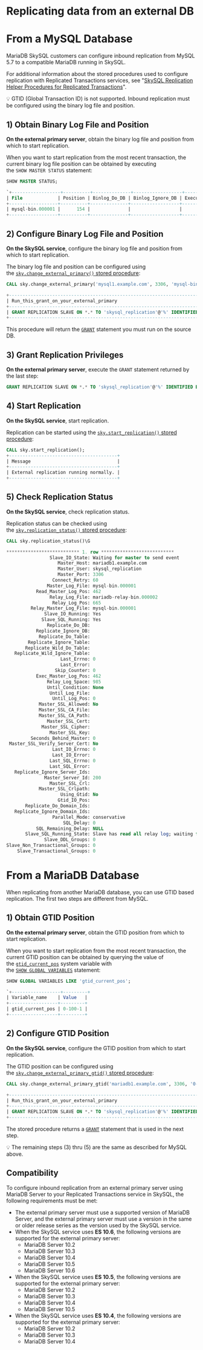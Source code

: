 # Replicating data from an external DB


# From a MySQL Database

MariaDB SkySQL customers can configure inbound replication from MySQL 5.7 to a compatible MariaDB running in SkySQL.

For additional information about the stored procedures used to configure replication with Replicated Transactions services, see "[SkySQL Replication Helper Procedures for Replicated Transactions](https://mariadb.com/docs/skysql-previous-release/ref/replication-procedures/replicated-transactions/)".

<aside>
💡 GTID (Global Transaction ID) is not supported. Inbound replication must be configured using the binary log file and position.
</aside>

## 1) Obtain Binary Log File and Position

**On the external primary server**, obtain the binary log file and position from which to start replication.

When you want to start replication from the most recent transaction, the current binary log file position can be obtained by executing the `SHOW MASTER STATUS` statement:

```sql
SHOW MASTER STATUS;

`+------------------+----------+--------------+------------------+-------------------+
| File             | Position | Binlog_Do_DB | Binlog_Ignore_DB | Executed_Gtid_Set |
+------------------+----------+--------------+------------------+-------------------+
| mysql-bin.000001 |      154 |              |                  |                   |
+------------------+----------+--------------+------------------+-------------------+
```

## 2) Configure Binary Log File and Position

**On the SkySQL service**, configure the binary log file and position from which to start replication.

The binary log file and position can be configured using the [`sky.change_external_primary()` stored procedure](https://mariadb.com/docs/skysql-previous-release/ref/replication-procedures/replicated-transactions/#change_external_primary):

```sql
CALL sky.change_external_primary('mysql1.example.com', 3306, 'mysql-bin.000001', 154, false);

+--------------------------------------------------------------------------------------------------------------+
| Run_this_grant_on_your_external_primary                                                                      |
+--------------------------------------------------------------------------------------------------------------+
| GRANT REPLICATION SLAVE ON *.* TO 'skysql_replication'@'%' IDENTIFIED BY '<password_hash>';                  |
+--------------------------------------------------------------------------------------------------------------+
```

This procedure will return the [`GRANT`](https://mariadb.com/docs/skysql-previous-release/ref/mdb/sql-statements/GRANT/) statement you must run on the source DB.          

## 3) Grant Replication Privileges

**On the external primary server**, execute the `GRANT` statement returned by the last step:

```sql
GRANT REPLICATION SLAVE ON *.* TO 'skysql_replication'@'%' IDENTIFIED BY '<password_hash>';
```

## 4) Start Replication

**On the SkySQL service**, start replication.

Replication can be started using the [`sky.start_replication()` stored procedure](https://mariadb.com/docs/skysql-previous-release/ref/replication-procedures/replicated-transactions/#start_replication):

```sql
CALL sky.start_replication();
+----------------------------------------+
| Message                                |
+----------------------------------------+
| External replication running normally. |
+----------------------------------------+
```

## 5) Check Replication Status

**On the SkySQL service**, check replication status.

Replication status can be checked using the [`sky.replication_status()` stored procedure](https://mariadb.com/docs/skysql-previous-release/ref/replication-procedures/replicated-transactions/#replication_status):

```sql
CALL sky.replication_status()\G

*************************** 1. row ***************************
                Slave_IO_State: Waiting for master to send event
                   Master_Host: mariadb1.example.com
                   Master_User: skysql_replication
                   Master_Port: 3306
                 Connect_Retry: 60
               Master_Log_File: mysql-bin.000001
           Read_Master_Log_Pos: 462
                Relay_Log_File: mariadb-relay-bin.000002
                 Relay_Log_Pos: 665
         Relay_Master_Log_File: mysql-bin.000001
              Slave_IO_Running: Yes
             Slave_SQL_Running: Yes
               Replicate_Do_DB:
           Replicate_Ignore_DB:
            Replicate_Do_Table:
        Replicate_Ignore_Table:
       Replicate_Wild_Do_Table:
   Replicate_Wild_Ignore_Table:
                    Last_Errno: 0
                    Last_Error:
                  Skip_Counter: 0
           Exec_Master_Log_Pos: 462
               Relay_Log_Space: 985
               Until_Condition: None
                Until_Log_File:
                 Until_Log_Pos: 0
            Master_SSL_Allowed: No
            Master_SSL_CA_File:
            Master_SSL_CA_Path:
               Master_SSL_Cert:
             Master_SSL_Cipher:
                Master_SSL_Key:
         Seconds_Behind_Master: 0
 Master_SSL_Verify_Server_Cert: No
                 Last_IO_Errno: 0
                 Last_IO_Error:
                Last_SQL_Errno: 0
                Last_SQL_Error:
   Replicate_Ignore_Server_Ids:
              Master_Server_Id: 200
                Master_SSL_Crl:
            Master_SSL_Crlpath:
                    Using_Gtid: No
                   Gtid_IO_Pos:
       Replicate_Do_Domain_Ids:
   Replicate_Ignore_Domain_Ids:
                 Parallel_Mode: conservative
                     SQL_Delay: 0
           SQL_Remaining_Delay: NULL
       Slave_SQL_Running_State: Slave has read all relay log; waiting for more updates
              Slave_DDL_Groups: 0
Slave_Non_Transactional_Groups: 0
    Slave_Transactional_Groups: 0

```



# From a MariaDB Database

When replicating from another MariaDB database, you can use GTID based replication. The first two steps are different from MySQL. 

## 1) Obtain GTID Position

**On the external primary server**, obtain the GTID position from which to start replication.

When you want to start replication from the most recent transaction, the current GTID position can be obtained by querying the value of the [`gtid_current_pos`](https://mariadb.com/docs/skysql-previous-release/ref/mdb/system-variables/gtid_current_pos/) system variable with the [`SHOW GLOBAL VARIABLES`](https://mariadb.com/docs/skysql-previous-release/ref/mdb/sql-statements/SHOW_VARIABLES/) statement:

```sql
SHOW GLOBAL VARIABLES LIKE 'gtid_current_pos';

`+------------------+---------+
| Variable_name    | Value   |
+------------------+---------+
| gtid_current_pos | 0-100-1 |
+------------------+---------+
```

## 2) Configure GTID Position

**On the SkySQL service**, configure the GTID position from which to start replication.

The GTID position can be configured using the [`sky.change_external_primary_gtid()` stored procedure](https://mariadb.com/docs/skysql-previous-release/ref/replication-procedures/replicated-transactions/#change_external_primary_gtid):

```sql
CALL sky.change_external_primary_gtid('mariadb1.example.com', 3306, '0-100-1', false);

+--------------------------------------------------------------------------------------------------------------+
| Run_this_grant_on_your_external_primary                                                                      |
+--------------------------------------------------------------------------------------------------------------+
| GRANT REPLICATION SLAVE ON *.* TO 'skysql_replication'@'%' IDENTIFIED BY '<password_hash>';                  |
+--------------------------------------------------------------------------------------------------------------+
```

The stored procedure returns a [`GRANT`](https://mariadb.com/docs/skysql-previous-release/ref/mdb/sql-statements/GRANT/) statement that is used in the next step.

<aside>
💡 The remaining steps (3) thru (5) are the same as described for MySQL above.
</aside>

## Compatibility

To configure inbound replication from an external primary server using MariaDB Server to your Replicated Transactions service in SkySQL, the following requirements must be met:

- The external primary server must use a supported version of MariaDB Server, and the external primary server must use a version in the same or older release series as the version used by the SkySQL service.
- When the SkySQL service uses **ES 10.6**, the following versions are supported for the external primary server:
    - MariaDB Server 10.2
    - MariaDB Server 10.3
    - MariaDB Server 10.4
    - MariaDB Server 10.5
    - MariaDB Server 10.6
- When the SkySQL service uses **ES 10.5**, the following versions are supported for the external primary server:
    - MariaDB Server 10.2
    - MariaDB Server 10.3
    - MariaDB Server 10.4
    - MariaDB Server 10.5
- When the SkySQL service uses **ES 10.4**, the following versions are supported for the external primary server:
    - MariaDB Server 10.2
    - MariaDB Server 10.3
    - MariaDB Server 10.4
